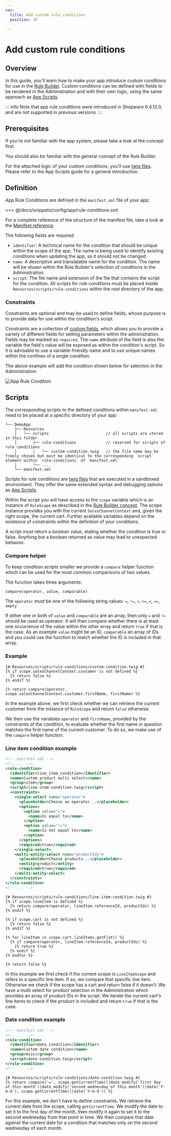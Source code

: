 ```yaml
---
nav:
  title: Add custom rule conditions
  position: 10

---
```


# Add custom rule conditions

## Overview

In this guide, you'll learn how to make your app introduce custom conditions for use in the [Rule Builder](../../../../concepts/framework/rules). Custom conditions can be defined with fields to be rendered in the Administration and with their own logic, using the same approach as [App Scripts](../app-scripts/).

::: info
Note that app rule conditions were introduced in Shopware 6.4.12.0, and are not supported in previous versions.
:::

## Prerequisites

If you're not familiar with the app system, please take a look at the concept first.

<PageRef page="../../../../concepts/extensions/apps-concept" />

You should also be familiar with the general concept of the Rule Builder.

<PageRef page="../../../../concepts/framework/rules" />

For the attached logic of your custom conditions, you'll use [twig files](https://twig.symfony.com/). Please refer to the App Scripts guide for a general introduction.

<PageRef page="../app-scripts/" />

## Definition

App Rule Conditions are defined in the `manifest.xml` file of your app:

<<< @/docs/snippets/config/app/rule-conditions.xml

For a complete reference of the structure of the manifest file, take a look at the [Manifest reference](../../../../resources/references/app-reference/manifest-reference).

The following fields are required:

* `identifier`: A technical name for the condition that should be unique within the scope of the app. The name is being used to identify existing conditions when updating the app, so it should not be changed.
* `name`: A descriptive and translatable name for the condition. The name will be shown within the Rule Builder's selection of conditions in the Administration.
* `script`: The file name and extension of the file that contains the script for the condition. All scripts for rule conditions must be placed inside `Resources/scripts/rule-conditions` within the root directory of the app.

### Constraints

Constraints are optional and may be used to define fields, whose purpose is to provide data for use within the condition's script.

Constraints are a collection of [custom fields](../custom-data/), which allows you to provide a variety of different fields for setting parameters within the administration. Fields may be marked as `required`. The `name` attribute of the field is also the variable the field's value will be exposed as within the condition's script. So it is advisable to use a variable-friendly name and to use unique names within the confines of a single condition.

The above example will add the condition shown below for selection in the Administration:

![App Rule Condition](../../../../assets/app-rule-condition.png)

## Scripts

The corresponding scripts to the defined conditions within `manifest.xml` need to be placed at a specific directory of your app:

```text
└── DemoApp
    ├── Resources
    │   └── scripts                         // all scripts are stored in this folder
    │       ├── rule-conditions             // reserved for scripts of rule conditions
    │       │   └── custom-condition.twig   // the file name may be freely chosen but must be identical to the corresponding `script` element within `rule-conditions` of `manifest.xml`
    │       └── ...
    └── manifest.xml
```

Scripts for rule conditions are [twig files](https://twig.symfony.com/) that are executed in a sandboxed environment. They offer the same extended syntax and debugging options as [App Scripts](../app-scripts/).

Within the script you will have access to the `scope` variable which is an instance of `RuleScope` as described in the [Rule Builder concept](../../../../concepts/framework/rules). The scope instance provides you with the current `SalesChannelContext` and, given the right scope, the current cart. Further available variables depend on the existence of constraints within the definition of your conditions.

A script _must_ return a boolean value, stating whether the condition is true or false. Anything but a boolean returned as value may lead to unexpected behavior.

### Compare helper

To keep condition scripts smaller we provide a `compare` helper function which can be used for the most common comparisons of two values.

The function takes three arguments:

```text
compare(operator, value, comparable)
```

The `operator` _must_ be one of the following string values: `=`, `!=`, `>`, `>=`, `<`, `<=`, `empty`

If either one or both of `value` and `comparable` are an array, then only `=` and `!=` should be used as operator. It will then compare whether there is at least one occurrence of the value within the other array and return `true` if that is the case. As an example `value` might be an ID, `comparable` an array of IDs and you could use the function to match whether the ID is included in that array.

### Example

```twig
{# Resources/scripts/rule-conditions/custom-condition.twig #}
{% if scope.salesChannelContext.customer is not defined %}
  {% return false %}
{% endif %}

{% return compare(operator, scope.salesChannelContext.customer.firstName, firstName) %}
```

In the example above, we first check whether we can retrieve the current customer from the instance of `RuleScope` and return `false` otherwise.

We then use the variables `operator` and `firstName`, provided by the constraints of the condition, to evaluate whether the first name in question matches the first name of the current customer. To do so, we make use of the `compare` helper function.

### Line item condition example

```xml
<!-- manifest.xml -->
<!-- ... -->
<rule-condition>
  <identifier>line_item_condition</identifier>
  <name>Custom product multi select</name>
  <group>item</group>
  <script>line-item-condition.twig</script>
  <constraints>
    <single-select name="operator">
      <placeholder>Choose an operator...</placeholder>
      <options>
        <option value="=">
          <name>Is equal to</name>
        </option>
        <option value="!=">
          <name>Is not equal to</name>
        </option>
      </options>
      <required>true</required>
    </single-select>
    <multi-entity-select name="productIds">
      <placeholder>Choose products...</placeholder>
      <entity>product</entity>
      <required>true</required>
    </multi-entity-select>
  </constraints>
</rule-condition>
<!-- ... -->
```

```twig
{# Resources/scripts/rule-conditions/line-item-condition.twig #}
{% if scope.lineItem is defined %}
  {% return compare(operator, lineItem.referenceId, productIds) %}
{% endif %}

{% if scope.cart is not defined %}
  {% return false %}
{% endif %}

{% for lineItem in scope.cart.lineItems.getFlat() %}
  {% if compare(operator, lineItem.referenceId, productIds) %}
    {% return true %}
  {% endif %}
{% endfor %}

{% return false %}
```

In this example we first check if the current scope is `LineItemScope` and refers to a specific line item. If so, we compare that specific line item. Otherwise we check if the scope has a cart and return false if it doesn't. We have a multi select for product selection in the Administration which provides an array of product IDs in the script. We iterate the current cart's line items to check if the product is included and return `true` if that is the case.

### Date condition example

```xml
<!-- manifest.xml -->
<!-- ... -->
<rule-condition>
  <identifier>date_condition</identifier>
  <name>Custom date condition</name>
  <group>misc</group>
  <script>date-condition.twig</script>
</rule-condition>
<!-- ... -->
```

```twig
{# Resources/scripts/rule-conditions/date-condition.twig #}
{% return compare('=', scope.getCurrentTime()|date_modify('first day of this month')|date_modify('second wednesday of this month')|date('Y-m-d'), scope.getCurrentTime()|date('Y-m-d')) %}
```

For this example, we don't have to define constraints. We retrieve the current date from the scope, calling `getCurrentTime`. We modify the date to set it to the first day of the month, then modify it again to set it to the second wednesday from that point in time. We then compare that date against the current date for a condition that matches only on the second wednesday of each month.
